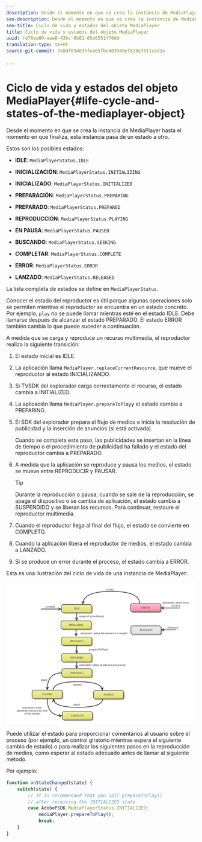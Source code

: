```yaml
---
description: Desde el momento en que se crea la instancia de MediaPlayer hasta el momento en que finaliza, esta instancia pasa de un estado a otro.
seo-description: Desde el momento en que se crea la instancia de MediaPlayer hasta el momento en que finaliza, esta instancia pasa de un estado a otro.
seo-title: Ciclo de vida y estados del objeto MediaPlayer
title: Ciclo de vida y estados del objeto MediaPlayer
uuid: fe76ea80-aaa8-43bc-9b81-85e0551f70dd
translation-type: tm+mt
source-git-commit: 7e8df034035fe465fbe403949ef828e7811ced2e

---
```



# Ciclo de vida y estados del objeto MediaPlayer{#life-cycle-and-states-of-the-mediaplayer-object}

Desde el momento en que se crea la instancia de MediaPlayer hasta el momento en que finaliza, esta instancia pasa de un estado a otro.

Estos son los posibles estados:

* **IDLE**: `MediaPlayerStatus.IDLE`

* **INICIALIZACIÓN**: `MediaPlayerStatus.INITIALIZING`

* **INICIALIZADO**: `MediaPlayerStatus.INITIALIZED`

* **PREPARACIÓN**: `MediaPlayerStatus.PREPARING`

* **PREPARADO**: `MediaPlayerStatus.PREPARED`

* **REPRODUCCIÓN**: `MediaPlayerStatus.PLAYING`

* **EN PAUSA**: `MediaPlayerStatus.PAUSED`

* **BUSCANDO**: `MediaPlayerStatus.SEEKING`

* **COMPLETAR**: `MediaPlayerStatus.COMPLETE`

* **ERROR**: `MediaPlayerStatus.ERROR`

* **LANZADO**: `MediaPlayerStatus.RELEASED`

La lista completa de estados se define en `MediaPlayerStatus`.

Conocer el estado del reproductor es útil porque algunas operaciones solo se permiten mientras el reproductor se encuentra en un estado concreto. Por ejemplo, `play` no se puede llamar mientras esté en el estado IDLE. Debe llamarse después de alcanzar el estado PREPARADO. El estado ERROR también cambia lo que puede suceder a continuación.

A medida que se carga y reproduce un recurso multimedia, el reproductor realiza la siguiente transición:

1. El estado inicial es IDLE.
1. La aplicación llama `MediaPlayer.replaceCurrentResource`, que mueve el reproductor al estado INICIALIZANDO.
1. Si TVSDK del explorador carga correctamente el recurso, el estado cambia a INITIALIZED.
1. La aplicación llama `MediaPlayer.prepareToPlay`y el estado cambia a PREPARING.
1. El SDK del explorador prepara el flujo de medios e inicia la resolución de publicidad y la inserción de anuncios (si está activada).

   Cuando se completa este paso, las publicidades se insertan en la línea de tiempo o el procedimiento de publicidad ha fallado y el estado del reproductor cambia a PREPARADO.
1. A medida que la aplicación se reproduce y pausa los medios, el estado se mueve entre REPRODUCIR y PAUSAR.

   >[!TIP]
   >
   >Durante la reproducción o pausa, cuando se sale de la reproducción, se apaga el dispositivo o se cambia de aplicación, el estado cambia a SUSPENDIDO y se liberan los recursos. Para continuar, restaure el reproductor multimedia.

1. Cuando el reproductor llega al final del flujo, el estado se convierte en COMPLETO.
1. Cuando la aplicación libera el reproductor de medios, el estado cambia a LANZADO.
1. Si se produce un error durante el proceso, el estado cambia a ERROR.

Esta es una ilustración del ciclo de vida de una instancia de MediaPlayer:

<!--<a id="fig_DD3DAE7507C549C8A4720A26DFCFFCCB"></a>-->

![](assets/player-state-transitions-diagram-android_1.2_web.png)

Puede utilizar el estado para proporcionar comentarios al usuario sobre el proceso (por ejemplo, un control giratorio mientras espera el siguiente cambio de estado) o para realizar los siguientes pasos en la reproducción de medios, como esperar al estado adecuado antes de llamar al siguiente método.

Por ejemplo:

```js
function onStateChanged(state) { 
    switch(state) { 
        // It is recommended that you call prepareToPlay()  
        // after receiving the INITIALIZED state             
        case AdobePSDK.MediaPlayerStatus.INITIALIZED: 
            mediaPlayer.prepareToPlay(); 
            break; 
    } 
} 
```

